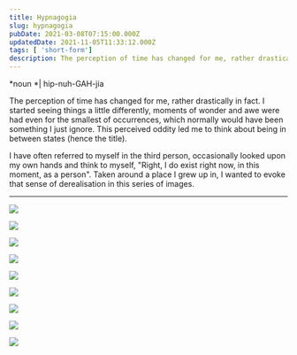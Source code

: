 ```yaml
---
title: Hypnagogia
slug: hypnagogia
pubDate: 2021-03-08T07:15:00.000Z
updatedDate: 2021-11-05T11:33:12.000Z
tags: [ 'short-form']
description: The perception of time has changed for me, rather drastically in fact. I started seeing things a little bit differently, moments of wonder and awe was had even for the smallest of occurences, which normally would have been something I just ignore.
---
```


*noun *| hip-nuh-GAH-jia

The perception of time has changed for me, rather drastically in fact. I started seeing things a little differently, moments of wonder and awe were had even for the smallest of occurrences, which normally would have been something I just ignore. This perceived oddity led me to think about being in between states (hence the title).

I have often referred to myself in the third person, occasionally looked upon my own hands and think to myself, "Right, I do exist right now, in this moment, as a person". Taken around a place I grew up in, I wanted to evoke that sense of derealisation in this series of images.

---

![](https://erfianugrah.com/content/images/2021/08/000705280008.jpg)

![](https://erfianugrah.com/content/images/2021/08/000705250005.jpg)

![](https://erfianugrah.com/content/images/2021/08/000705260007.jpg)

![](https://erfianugrah.com/content/images/2021/08/000705260008.jpg)

![](https://erfianugrah.com/content/images/2021/08/000705270006.jpg)

![](https://erfianugrah.com/content/images/2021/08/000705270009-2.jpg)

![](https://erfianugrah.com/content/images/2021/08/000705280003-1.jpg)

![](https://erfianugrah.com/content/images/2021/08/000705280004-1.jpg)

![](https://erfianugrah.com/content/images/2021/08/000705280008-1.jpg)
